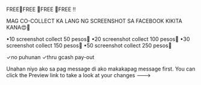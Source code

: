 FREE📌FREE 📌FREE 📌FREE ‼️

MAG CO-COLLECT KA LANG NG SCREENSHOT SA FACEBOOK KIKITA KANA😍🤑

•10 screenshot collect 50 pesos🤑
•20 screenshot collect 100 pesos🤑
•30 screenshot collect 150 pesos🤑
•50 screenshot collect 250 pesos🤑

✓no puhunan
✓thru gcash pay-out

Unahan niyo ako sa pag message di ako makakapag message first.
You can click the Preview link to take a look at your changes
--->
